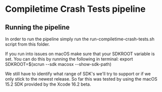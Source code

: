 # Compiletime Crash Tests pipeline

## Running the pipeline
In order to run the pipeline simply run the run-compiletime-crash-tests.sh script from this folder.

If you run into issues on macOS make sure that your SDKROOT variable is set. You can do this by running the following in terminal: export SDKROOT=$(xcrun --sdk macosx --show-sdk-path)

We still have to identify what range of SDK's we'll try to support or if we only stick to the newest release. So far this was tested by using the macOS 15.2 SDK provided by the Xcode 16.2 beta.
